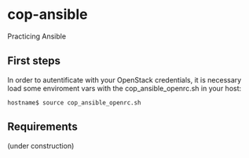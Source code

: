 # cop-ansible
Practicing Ansible

## First steps

In order to autentificate with your OpenStack credentials, it is necessary load some enviroment vars with the cop_ansible_openrc.sh in your host:

    hostname$ source cop_ansible_openrc.sh

## Requirements

(under construction)
